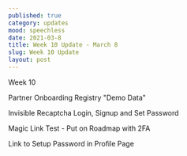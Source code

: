 ```yaml
---
published: true
category: updates
mood: speechless
date: 2021-03-8
title: Week 10 Update - March 8
slug: Week 10 Update
layout: post
---
```




Week 10

<!--more-->

Partner Onboarding Registry "Demo Data"

Invisible Recaptcha
  Login, Signup and Set Password

Magic Link Test - Put on Roadmap with 2FA

Link to Setup Password in Profile Page

